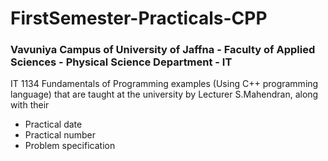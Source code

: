 # FirstSemester-Practicals-CPP
### Vavuniya Campus of University of Jaffna - Faculty of Applied Sciences - Physical Science Department - IT

IT 1134 Fundamentals of Programming examples (Using C++ programming language) that are taught at the university by Lecturer S.Mahendran, along with their
- Practical date
- Practical number
- Problem specification
